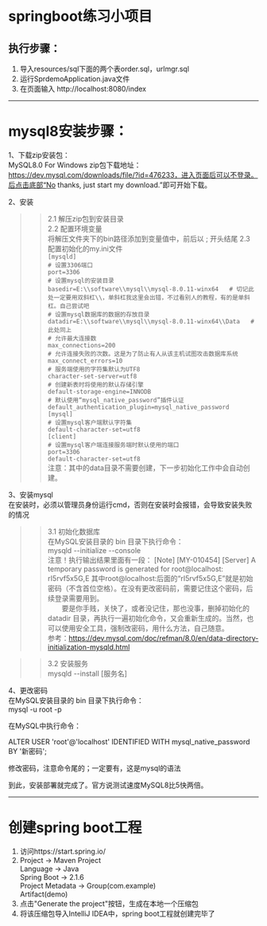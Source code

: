 # springboot练习小项目
## 执行步骤：
1. 导入resources/sql下面的两个表order.sql，urlmgr.sql
2. 运行SprdemoApplication.java文件
3. 在页面输入 http://localhost:8080/index

---
# mysql8安装步骤：  
1、下载zip安装包：  
MySQL8.0 For Windows zip包下载地址：https://dev.mysql.com/downloads/file/?id=476233，进入页面后可以不登录。后点击底部“No thanks, just start my download.”即可开始下载。

2、安装  
>> 2.1 解压zip包到安装目录  
>> 2.2 配置环境变量  
将解压文件夹下的bin路径添加到变量值中，前后以 ; 开头结尾
>> 2.3 配置初始化的my.ini文件  
`[mysqld]`  
`# 设置3306端口`  
`port=3306`  
`# 设置mysql的安装目录`  
`basedir=E:\\software\\mysql\\mysql-8.0.11-winx64   # 切记此处一定要用双斜杠\\，单斜杠我这里会出错，不过看别人的教程，有的是单斜杠。自己尝试吧`  
`# 设置mysql数据库的数据的存放目录`  
`datadir=E:\\software\\mysql\\mysql-8.0.11-winx64\\Data   # 此处同上`  
`# 允许最大连接数`  
`max_connections=200`  
`# 允许连接失败的次数。这是为了防止有人从该主机试图攻击数据库系统`  
`max_connect_errors=10`  
`# 服务端使用的字符集默认为UTF8`  
`character-set-server=utf8`  
`# 创建新表时将使用的默认存储引擎`  
`default-storage-engine=INNODB`  
`# 默认使用“mysql_native_password”插件认证`  
`default_authentication_plugin=mysql_native_password`  
`[mysql]`  
`# 设置mysql客户端默认字符集`  
`default-character-set=utf8`  
`[client]`  
`# 设置mysql客户端连接服务端时默认使用的端口`  
`port=3306`  
`default-character-set=utf8`  
注意：其中的data目录不需要创建，下一步初始化工作中会自动创建。  

3、安装mysql  
在安装时，必须以管理员身份运行cmd，否则在安装时会报错，会导致安装失败的情况  
>> 3.1 初始化数据库  
在MySQL安装目录的 bin 目录下执行命令：    
mysqld --initialize --console  
注意！执行输出结果里面有一段： [Note] [MY-010454] [Server] A temporary password is generated for root@localhost: rI5rvf5x5G,E 其中root@localhost:后面的“rI5rvf5x5G,E”就是初始密码（不含首位空格）。在没有更改密码前，需要记住这个密码，后续登录需要用到。    
　　要是你手贱，关快了，或者没记住，那也没事，删掉初始化的 datadir 目录，再执行一遍初始化命令，又会重新生成的。当然，也可以使用安全工具，强制改密码，用什么方法，自己随意。  
参考：https://dev.mysql.com/doc/refman/8.0/en/data-directory-initialization-mysqld.html
  
>> 3.2 安装服务    
mysqld --install [服务名]    

4、更改密码  
在MySQL安装目录的 bin 目录下执行命令：    
mysql -u root -p    

在MySQL中执行命令：  

ALTER USER 'root'@'localhost' IDENTIFIED WITH mysql_native_password BY '新密码';    

修改密码，注意命令尾的；一定要有，这是mysql的语法  

到此，安装部署就完成了。官方说测试速度MySQL8比5快两倍。  

---
# 创建spring boot工程

1. 访问https://start.spring.io/  
2. Project -> Maven Project  
   Language -> Java  
   Spring Boot -> 2.1.6  
   Project Metadata -> Group(com.example)  
                       Artifact(demo)  
3. 点击"Generate the project"按钮，生成在本地一个压缩包  
4. 将该压缩包导入IntelliJ IDEA中，spring boot工程就创建完毕了  
